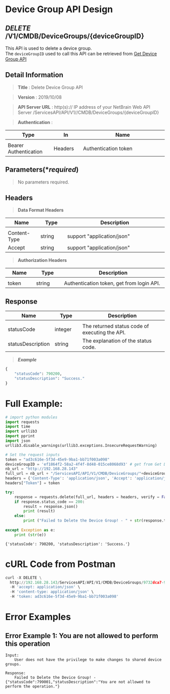 
# Device Group API Design

## ***DELETE*** /V1/CMDB/DeviceGroups/{deviceGroupID}
This API is used to delete a device group.<br>
The `deviceGroupID` used to call this API can be retrieved from [Get Device Group API](https://github.com/NetBrainAPI/NetBrain-REST-API-R12.1/blob/main/REST%20APIs%20Documentation/Device%20Group%20Management/Get%20Device%20Group%20API.md)

## Detail Information

> **Title** : Delete Device Group API<br>

> **Version** : 2019/10/08

> **API Server URL** : http(s):// IP address of your NetBrain Web API Server /ServicesAPI/API/V1//CMDB/DeviceGroups/{deviceGroupID}

> **Authentication** : 

|**Type**|**In**|**Name**|
|------|------|------|
|<img width=100/>|<img width=100/>|<img width=500/>|
|Bearer Authentication| Headers | Authentication token | 

## Parameters(****required***)

> No parameters required.

## Headers

> **Data Format Headers**

|**Name**|**Type**|**Description**|
|------|------|------|
|<img width=100/>|<img width=100/>|<img width=500/>|
| Content-Type | string  | support "application/json" |
| Accept | string  | support "application/json" |

> **Authorization Headers**

|**Name**|**Type**|**Description**|
|------|------|------|
|<img width=100/>|<img width=100/>|<img width=500/>|
| token | string  | Authentication token, get from login API. |


## Response

|**Name**|**Type**|**Description**|
|------|------|------|
|<img width=100/>|<img width=100/>|<img width=500/>|
|statusCode| integer | The returned status code of executing the API.  |
|statusDescription| string | The explanation of the status code. |

> ***Example***


```python
{
    "statusCode": 790200,
    "statusDescription": "Success."
}
```

# Full Example:
```python
# import python modules 
import requests
import time
import urllib3
import pprint
import json
urllib3.disable_warnings(urllib3.exceptions.InsecureRequestWarning)

# Set the request inputs
token = "ad3c616e-5f3d-45e9-9ba1-bb71f003a098"
deviceGroupID = 'ef1864f2-58a2-4f4f-8d48-015ce8068d93' # get from Get Device Group API 
nb_url = "http://192.168.28.143"
full_url = nb_url + "/ServicesAPI/API/V1/CMDB/DeviceGroups/"+deviceGroupID
headers = {'Content-Type': 'application/json', 'Accept': 'application/json'}
headers["Token"] = token

try:
    response = requests.delete(full_url, headers = headers, verify = False)
    if response.status_code == 200:
        result = response.json()
        print (result)
    else:
        print ("Failed to Delete the Device Group! - " + str(response.text))
    
except Exception as e:
    print (str(e)) 
```
```
{'statusCode': 790200, 'statusDescription': 'Success.'}
```

# cURL Code from Postman


```python
curl -X DELETE \
  http://192.168.28.143/ServicesAPI/API/V1/CMDB/DeviceGroups/9732dca7-9709-4c49-91e1-a2310b8364d9  \
  -H 'accept: application/json' \
  -H 'content-type: application/json' \
  -H 'token: ad3c616e-5f3d-45e9-9ba1-bb71f003a098'
```

# Error Examples
## Error Example 1: You are not allowed to perform this operation
```
Input:
    User does not have the privilege to make changes to shared device groups.
    
Response:
    Failed to Delete the Device Group! - {"statusCode":799001,"statusDescription":"You are not allowed to perform the operation."}
```
